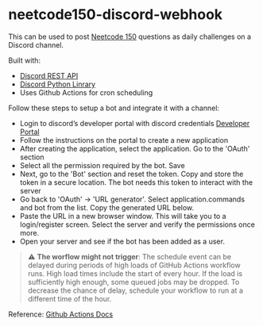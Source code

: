 # neetcode150-discord-webhook

This can be used to post [Neetcode 150](https://neetcode.io/practice) questions as daily challenges on a Discord
channel.
</br>

Built with:

- [Discord REST API](https://discord.com/developers/docs/getting-started)
- [Discord Python Linrary](https://discordpy.readthedocs.io/en/stable/)
- Uses Github Actions for cron scheduling

Follow these steps to setup a bot and integrate it with a channel:

- Login to discord’s developer portal with discord
  credentials [Developer Portal](https://discord.com/developers/docs/intro)
- Follow the instructions on the portal to create a new application
- After creating the application, select the application. Go to the 'OAuth' section
- Select all the permission required by the bot. Save
- Next, go to the 'Bot' section and reset the token. Copy and store the token in a secure location. The bot needs this
  token to interact with the server
- Go back to 'OAuth' -> 'URL generator'. Select application.commands and bot from the list. Copy the generated URL
  below.
- Paste the URL in a new browser window. This will take you to a login/register screen. Select the server and verify the
  permissions once more.
- Open your server and see if the bot has been added as a user.

> :warning: **The worflow might not trigger**: The schedule event can be delayed during periods of high loads of GitHub
> Actions workflow runs.
> High load times include the start of every hour. If the load is sufficiently high enough, some queued jobs may be
> dropped.
> To decrease the chance of delay, schedule your workflow to run at a different time of the hour.
>
Reference: [Github Actions Docs](https://docs.github.com/en/actions/using-workflows/events-that-trigger-workflows#schedule)
